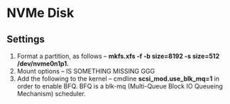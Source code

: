 # NVMe Disk<a name="EN-US_TOPIC_0257867362"></a>

## Settings<a name="en-us_topic_0257713365_section12232125112298"></a>

1.  Format a partition, as follows –  **mkfs.xfs -f -b size=8192 -s size=512 /dev/nvme0n1p1.**
2.  Mount options – IS SOMETHING MISSING GGG
3.  Add the following to the kernel – cmdline  **scsi\_mod.use\_blk\_mq=1**  in order to enable BFQ. BFQ is a blk-mq \(Multi-Queue Block IO Queueing Mechanism\) scheduler.

